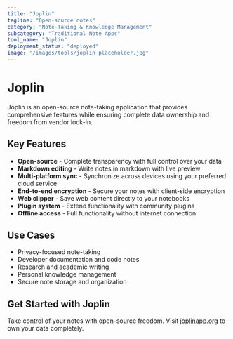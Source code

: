 ```yaml
---
title: "Joplin"
tagline: "Open-source notes"
category: "Note-Taking & Knowledge Management"
subcategory: "Traditional Note Apps"
tool_name: "Joplin"
deployment_status: "deployed"
image: "/images/tools/joplin-placeholder.jpg"
---
```


# Joplin

Joplin is an open-source note-taking application that provides comprehensive features while ensuring complete data ownership and freedom from vendor lock-in.

## Key Features

- **Open-source** - Complete transparency with full control over your data
- **Markdown editing** - Write notes in markdown with live preview
- **Multi-platform sync** - Synchronize across devices using your preferred cloud service
- **End-to-end encryption** - Secure your notes with client-side encryption
- **Web clipper** - Save web content directly to your notebooks
- **Plugin system** - Extend functionality with community plugins
- **Offline access** - Full functionality without internet connection

## Use Cases

- Privacy-focused note-taking
- Developer documentation and code notes
- Research and academic writing
- Personal knowledge management
- Secure note storage and organization

## Get Started with Joplin

Take control of your notes with open-source freedom. Visit [joplinapp.org](https://joplinapp.org) to own your data completely.
